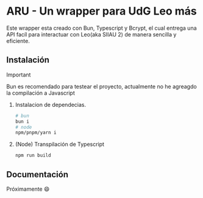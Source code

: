 # ARU - Un wrapper para UdG Leo más
Este wrapper esta creado con Bun, Typescript y Bcrypt, el cual entrega una API facíl para interactuar con Leo(aka SIIAU 2) de manera sencilla y eficiente.

## Instalación
> [!IMPORTANT]
> Bun es recomendado para testear el proyecto, actualmente no he agreagdo la compilación a Javascript

1. Instalacion de dependecias.
    ```bash
    # bun 
    bun i
    # node
    npm/pnpm/yarn i
    ```
2. (Node) Transpilación de Typescript
    ```bash
    npm run build
    ```

## Documentación
Próximamente 😄